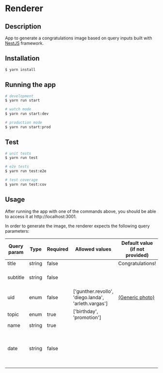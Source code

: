 # Renderer
## Description

App to generate a congratulations image based on query inputs built with [NestJS](https://github.com/nestjs/nest) framework.
## Installation

```bash
$ yarn install
```

## Running the app

```bash
# development
$ yarn run start

# watch mode
$ yarn run start:dev

# production mode
$ yarn run start:prod
```

## Test

```bash
# unit tests
$ yarn run test

# e2e tests
$ yarn run test:e2e

# test coverage
$ yarn run test:cov
```

## Usage

After running the app with one of the commands above, you should be able to access it at http://localhost:3001.

In order to generate the image, the renderer expects the following query parameters:

| Query param | Type   | Required | Allowed values                                      | Default value (if not provided)                                 | Constraints                               |
|-------------|--------|----------|-----------------------------------------------------|-----------------------------------------------------------------|-------------------------------------------|
| title       | string | false    |                                                     | Congratulations!                                                |                                           |
| subtitle    | string | false    |                                                     |                                                                 | Max length: 200 characters                |
| uid         | enum   | false    | ['gunther.revollo', 'diego.landa', 'arleth.vargas'] | [(Generic photo)](https://grandint.sirv.com/Images/default.jpg) |                                           |
| topic       | enum   | true     | ['birthday', 'promotion']                           |                                                                 |                                           |
| name        | string | true     |                                                     |                                                                 |                                           |
| date        | string | false    |                                                     |                                                                 | Should be in ISO-8601 format (YYYY-MM-DD) |